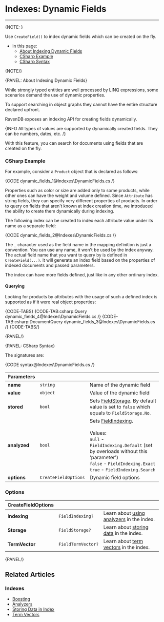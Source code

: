 # Indexes: Dynamic Fields
---

{NOTE: }

Use `CreateField()` to index dynamic fields which can be created on the fly. 

* In this page:
   * [About Indexing Dynamic Fields](../indexes/using-dynamic-fields#about-indexing-dynamic-fields)
   * [CSharp Example](../indexes/using-dynamic-fields#csharp-example)
   * [CSharp Syntax](../indexes/using-dynamic-fields#csharp-syntax)

{NOTE/}

{PANEL: About Indexing Dynamic Fields}

While strongly typed entities are well processed by LINQ expressions, some scenarios demand the use of dynamic properties. 

To support searching in object graphs they cannot have the entire structure declared upfront. 

RavenDB exposes an indexing API for creating fields dynamically.

{INFO All types of values are supported by dynamically created fields. They can be numbers, dates, etc. /}

With this feature, you can search for documents using fields that are created on the fly. 

### CSharp Example

For example, consider a `Product` object that is declared as follows:

{CODE dynamic_fields_1@Indexes\DynamicFields.cs /}

Properties such as color or size are added only to some products, while other ones can have the weight and volume defined. 
Since `Attribute` has string fields, they can specify very different properties of products.
In order to query on fields that aren't known at index creation time, we introduced the ability to create them dynamically during indexing.

The following index can be created to index each attribute value under its name as a separate field:

{CODE dynamic_fields_2@Indexes\DynamicFields.cs /}

The `_` character used as the field name in the mapping definition is just a convention. 
You can use any name, it won't be used by the index anyway. The actual field name
that you want to query by is defined in `CreateField(...)`. 
It will generate an index field based on the properties of indexed documents and passed parameters. 

The index can have more fields defined, just like in any other ordinary index.

#### Querying

Looking for products by attributes with the usage of such a defined index is supported as if it were real object properties:

{CODE-TABS}
{CODE-TAB:csharp:Query dynamic_fields_4@Indexes\DynamicFields.cs /}
{CODE-TAB:csharp:DocumentQuery dynamic_fields_3@Indexes\DynamicFields.cs /}
{CODE-TABS/}

{PANEL/}

{PANEL: CSharp Syntax}

The signatures are:

{CODE syntax@Indexes\DynamicFields.cs /}

| Parameters | | |
| ------------- | ------------- | ----- |
| **name** | `string` | Name of the dynamic field |
| **value** | `object` | Value of the dynamic field |
| **stored** | `bool` | Sets [FieldStorage](../indexes/storing-data-in-index). By default value is set to `false` which equals to `FieldStorage.No`. |
| **analyzed** | `bool` | Sets [FieldIndexing](../indexes/using-analyzers).<br/><br/>Values:<br/>`null` - `FieldIndexing.Default` (set by overloads without this 'parameter')<br/>`false` - `FieldIndexing.Exact`<br/>`true` - `FieldIndexing.Search` |
| **options** | `CreateFieldOptions` | Dynamic field options |

### Options

| CreateFieldOptions | | |
| ------------- | ------------- | ----- |
| **Indexing** | `FieldIndexing?` | Learn about [using analyzers](../indexes/using-analyzers) in the index. |
| **Storage** | `FieldStorage?` | Learn about [storing data](../indexes/storing-data-in-index) in the index. |
| **TermVector** | `FieldTermVector?` | Learn about [term vectors](../indexes/using-term-vectors) in the index. |

{PANEL/}

## Related Articles

### Indexes

- [Boosting](../indexes/boosting)
- [Analyzers](../indexes/using-analyzers)
- [Storing Data in Index](../indexes/storing-data-in-index)
- [Term Vectors](../indexes/using-term-vectors)
